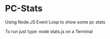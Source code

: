 # PC-Stats
Using Node.JS Event Loop to show some pc stats


To run just type: node stats.js on a Terminal
